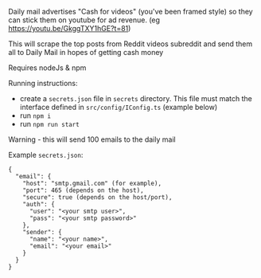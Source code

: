 
Daily mail advertises "Cash for videos" (you've been framed style) so they can stick them on youtube for ad revenue.
(eg https://youtu.be/GkggTXY1hGE?t=81)

This will scrape the top posts from Reddit videos subreddit and send them all to Daily Mail in hopes of getting cash money

Requires nodeJs & npm

Running instructions:
- create a `secrets.json` file in `secrets` directory. This file must match the interface defined in `src/config/IConfig.ts` (example below)
- run `npm i`
- run `npm run start`

Warning - this will send 100 emails to the daily mail

Example `secrets.json`:
```$json
{
  "email": {
    "host": "smtp.gmail.com" (for example),
    "port": 465 (depends on the host),
    "secure": true (depends on the host/port),
    "auth": {
      "user": "<your smtp user>",
      "pass": "<your smtp password>"
    },
    "sender": {
      "name": "<your name>",
      "email": "<your email>"
    }
  }
}
```
